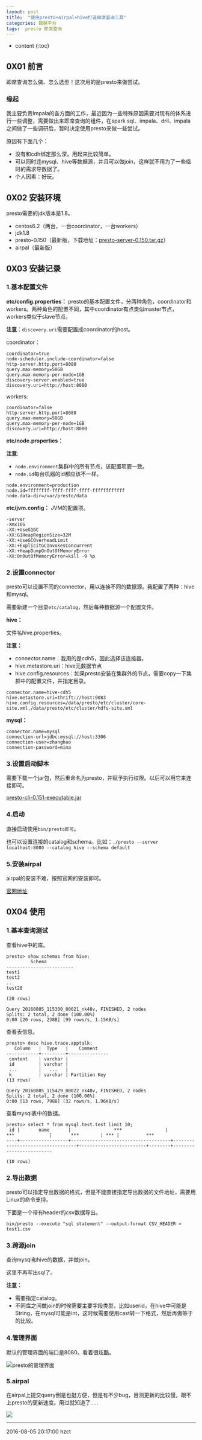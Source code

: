 ```yaml
---
layout: post
title:  "使用presto+airpal+hive打造即席查询工具"
categories: 数据平台
tags:  presto 即席查询
---
```


* content
{:toc}


## 0X01 前言

即席查询怎么做、怎么选型！这次用的是presto来做尝试。

### 缘起

我主要负责Impala的各方面的工作，最近因为一些特殊原因需要对现有的体系进行一些调整，需要做出来即席查询的组件，在spark sql、impala、dril、impala之间做了一些调研后，暂时决定使用presto来做一些尝试。

原因有下面几个：

- 没有和cdh绑定那么深，用起来比较简单。
- 可以同时连mysql、hive等数据源，并且可以做join，这样就不用为了一些临时的需求导数据了。
- 个人因素：好玩。





## 0X02 安装环境

presto需要的jdk版本是1.8。

- centos6.2（两台，一台coordinator，一台workers）
- jdk1.8
- presto-0.150（最新版，下载地址：[presto-server-0.150.tar.gz](https://repo1.maven.org/maven2/com/facebook/presto/presto-server/0.150/presto-server-0.150.tar.gz)）
- airpal（最新版）

## 0X03 安装记录

### 1.基本配置文件

**etc/config.properties：** presto的基本配置文件，分两种角色，coordinator和workers。两种角色的配置不同，其中coordinator有点类似master节点，workers类似于slave节点。

**注意**：`discovery.uri`需要配置成coordinator的host。

coordinator：

```
coordinator=true
node-scheduler.include-coordinator=false
http-server.http.port=8080
query.max-memory=50GB
query.max-memory-per-node=1GB
discovery-server.enabled=true
discovery.uri=http://host:8080

```

workers:

```
coordinator=false
http-server.http.port=8080
query.max-memory=50GB
query.max-memory-per-node=1GB
discovery.uri=http://host:8080
```

**etc/node.properties：**

**注意**:

- `node.environment`集群中的所有节点，该配置项要一致。
- `node.id`每台机器的id都应该不一样。

```
node.environment=production
node.id=ffffffff-ffff-ffff-ffff-ffffffffffff
node.data-dir=/var/presto/data
```

**etc/jvm.config：** JVM的配置项。
```
-server
-Xmx16G
-XX:+UseG1GC
-XX:G1HeapRegionSize=32M
-XX:+UseGCOverheadLimit
-XX:+ExplicitGCInvokesConcurrent
-XX:+HeapDumpOnOutOfMemoryError
-XX:OnOutOfMemoryError=kill -9 %p
```

### 2.设置connector

presto可以设置不同的connector，用以连接不同的数据源。我配置了两种：hive和mysql。

需要新建一个目录`etc/catalog`，然后每种数据源一个配置文件。

**hive：**

文件名hive.properties。

**注意：**

- connector.name：我用的是cdh5，因此选择该连接器。
- hive.metastore.uri：hive元数据节点
- hive.config.resources：如果presto安装在集群外的节点，需要copy一下集群中的配置文件，并指定目录。

```
connector.name=hive-cdh5
hive.metastore.uri=thrift://host:9083
hive.config.resources=/data/presto/etc/cluster/core-site.xml,/data/presto/etc/cluster/hdfs-site.xml
```

**mysql：**

```
connector.name=mysql
connection-url=jdbc:mysql://host:3306
connection-user=zhanghao
connection-password=mima
```

### 3.设置启动脚本

需要下载一个jar包，然后重命名为presto，并赋予执行权限。以后可以用它来连接即可。

[presto-cli-0.151-executable.jar](https://repo1.maven.org/maven2/com/facebook/presto/presto-cli/0.151/presto-cli-0.151-executable.jar)

### 4.启动

直接启动使用`bin/presto即可`。

也可以设置连接的catalog和schema。比如：`./presto --server localhost:8080 --catalog hive --schema default`

### 5.安装airpal

airpal的安装不难，按照官网的安装即可。

[官网地址](http://airbnb.io/airpal/)


## 0X04 使用

### 1.基本查询测试

查看hive中的库。

```
presto> show schemas from hive;
         Schema          
-------------------------
test1
test2
...
test20

(20 rows)

Query 20160805_115300_00021_nk48v, FINISHED, 2 nodes
Splits: 2 total, 2 done (100.00%)
0:00 [20 rows, 238B] [99 rows/s, 1.15KB/s]
```

查看表信息。

```
presto> desc hive.trace.apptalk;
   Column   |  Type   |    Comment    
------------+---------+---------------
 content    | varchar |               
 id         | varchar |   
 ...        |   ...   |     
 k          | varchar | Partition Key
(13 rows)

Query 20160805_115429_00022_nk48v, FINISHED, 2 nodes
Splits: 2 total, 2 done (100.00%)
0:00 [13 rows, 798B] [32 rows/s, 1.96KB/s]
```

查看mysql表中的数据。

```
presto> select * from mysql.test.test limit 10;
 id |       name       |                ***                |             ***             |       ***        | *** |          ***        
----+------------------+-------------------------------------+----------------------------------+-------------------------+--------+-------------------------

(10 rows)

```

### 2.导出数据

presto可以指定导出数据的格式，但是不能直接指定导出数据的文件地址，需要用Linux的命令支持。

下面是一个带有header的csv数据导出。

```
bin/presto --execute "sql statement" --output-format CSV_HEADER > test1.csv
```

### 3.跨源join

查询mysql和hive的数据，并做join。

这里不再写出sql了。

**注意：**

- 需要指定catalog。
- 不同库之间做join的时候需要主要字段类型，比如userid，在hive中可能是String，在mysql可能是int，这时候需要使用cast转一下格式，然后再做等于的比较。

### 4.管理界面

默认的管理界面的端口是8080。看着很炫酷。

![presto的管理界面](http://obg1rl2km.bkt.clouddn.com/presto-monitor.png)

### 5.airpal

在airpal上提交query倒是也挺方便，但是有不少bug，目测更新的比较慢，跟不上presto的更新速度。用过就知道了.....

![](http://obg1rl2km.bkt.clouddn.com/presto-airpal.png)

***
2016-08-05 20:17:00 hzct
